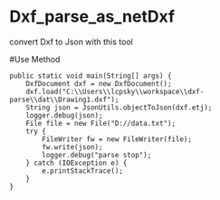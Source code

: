 # Dxf_parse_as_netDxf
convert Dxf to Json with this tool 

#Use Method

	public static void main(String[] args) {
		DxfDocument dxf = new DxfDocument();
		dxf.load("C:\\Users\\lcpsky\\workspace\\dxf-parse\\dat\\Drawing1.dxf");		
        String json = JsonUtils.objectToJson(dxf.etj);
        logger.debug(json);
        File file = new File("D://data.txt");
        try {
			FileWriter fw = new FileWriter(file);
			fw.write(json);
			logger.debug("parse stop");
		} catch (IOException e) {
			e.printStackTrace();
		}
	}
